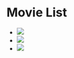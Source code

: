 # Movie List

- ![](https://raw.githubusercontent.com/f3l1x/codecamp16/master/02/docs/movielist.png)
- ![](https://raw.githubusercontent.com/f3l1x/codecamp16/master/02/docs/moviedetail.png)
- ![](https://raw.githubusercontent.com/f3l1x/codecamp16/master/02/docs/settings.png)
